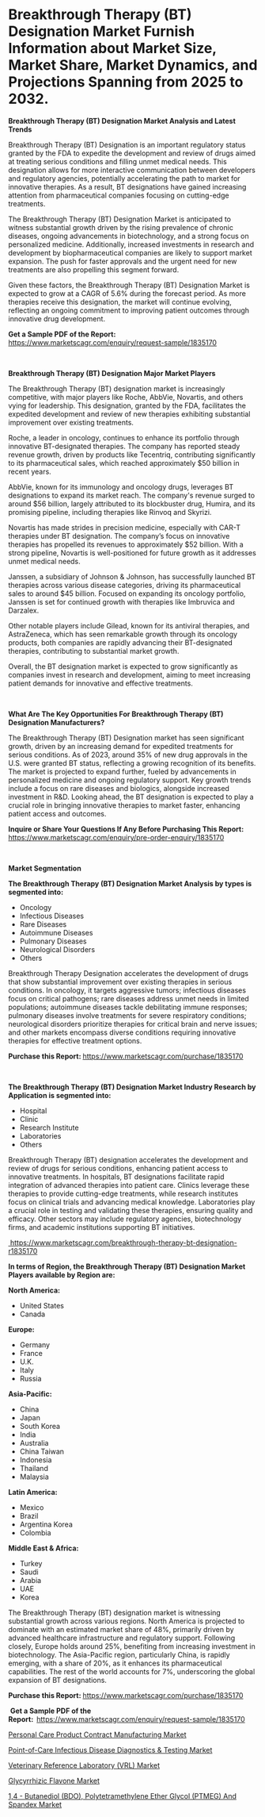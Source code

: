 <p><h1>Breakthrough Therapy (BT) Designation Market Furnish Information about Market Size, Market Share, Market Dynamics, and Projections Spanning from 2025 to 2032.</h1></p><p><strong>Breakthrough Therapy (BT) Designation Market Analysis and Latest Trends</strong></p>
<p><p>Breakthrough Therapy (BT) Designation is an important regulatory status granted by the FDA to expedite the development and review of drugs aimed at treating serious conditions and filling unmet medical needs. This designation allows for more interactive communication between developers and regulatory agencies, potentially accelerating the path to market for innovative therapies. As a result, BT designations have gained increasing attention from pharmaceutical companies focusing on cutting-edge treatments.</p><p>The Breakthrough Therapy (BT) Designation Market is anticipated to witness substantial growth driven by the rising prevalence of chronic diseases, ongoing advancements in biotechnology, and a strong focus on personalized medicine. Additionally, increased investments in research and development by biopharmaceutical companies are likely to support market expansion. The push for faster approvals and the urgent need for new treatments are also propelling this segment forward. </p><p>Given these factors, the Breakthrough Therapy (BT) Designation Market is expected to grow at a CAGR of 5.6% during the forecast period. As more therapies receive this designation, the market will continue evolving, reflecting an ongoing commitment to improving patient outcomes through innovative drug development.</p></p>
<p><strong>Get a Sample PDF of the Report:&nbsp;</strong> <a href="https://www.marketscagr.com/enquiry/request-sample/1835170?utm_campaign=2012&utm_medium=2&utm_source=Github&utm_content=ia&utm_term=26032025&utm_id=breakthrough-therapy-bt-designation">https://www.marketscagr.com/enquiry/request-sample/1835170</a></p>
<p>&nbsp;</p>
<p><strong>Breakthrough Therapy (BT) Designation Major Market Players</strong></p>
<p><p>The Breakthrough Therapy (BT) designation market is increasingly competitive, with major players like Roche, AbbVie, Novartis, and others vying for leadership. This designation, granted by the FDA, facilitates the expedited development and review of new therapies exhibiting substantial improvement over existing treatments.</p><p>Roche, a leader in oncology, continues to enhance its portfolio through innovative BT-designated therapies. The company has reported steady revenue growth, driven by products like Tecentriq, contributing significantly to its pharmaceutical sales, which reached approximately $50 billion in recent years.</p><p>AbbVie, known for its immunology and oncology drugs, leverages BT designations to expand its market reach. The company's revenue surged to around $56 billion, largely attributed to its blockbuster drug, Humira, and its promising pipeline, including therapies like Rinvoq and Skyrizi.</p><p>Novartis has made strides in precision medicine, especially with CAR-T therapies under BT designation. The company’s focus on innovative therapies has propelled its revenues to approximately $52 billion. With a strong pipeline, Novartis is well-positioned for future growth as it addresses unmet medical needs.</p><p>Janssen, a subsidiary of Johnson & Johnson, has successfully launched BT therapies across various disease categories, driving its pharmaceutical sales to around $45 billion. Focused on expanding its oncology portfolio, Janssen is set for continued growth with therapies like Imbruvica and Darzalex.</p><p>Other notable players include Gilead, known for its antiviral therapies, and AstraZeneca, which has seen remarkable growth through its oncology products, both companies are rapidly advancing their BT-designated therapies, contributing to substantial market growth.</p><p>Overall, the BT designation market is expected to grow significantly as companies invest in research and development, aiming to meet increasing patient demands for innovative and effective treatments.</p></p>
<p>&nbsp;</p>
<p><strong>What Are The Key Opportunities For Breakthrough Therapy (BT) Designation Manufacturers?</strong></p>
<p><p>The Breakthrough Therapy (BT) Designation market has seen significant growth, driven by an increasing demand for expedited treatments for serious conditions. As of 2023, around 35% of new drug approvals in the U.S. were granted BT status, reflecting a growing recognition of its benefits. The market is projected to expand further, fueled by advancements in personalized medicine and ongoing regulatory support. Key growth trends include a focus on rare diseases and biologics, alongside increased investment in R&D. Looking ahead, the BT designation is expected to play a crucial role in bringing innovative therapies to market faster, enhancing patient access and outcomes.</p></p>
<p><strong>Inquire or Share Your Questions If Any Before Purchasing This Report:</strong> <a href="https://www.marketscagr.com/enquiry/pre-order-enquiry/1835170?utm_campaign=2012&utm_medium=2&utm_source=Github&utm_content=ia&utm_term=26032025&utm_id=breakthrough-therapy-bt-designation">https://www.marketscagr.com/enquiry/pre-order-enquiry/1835170</a></p>
<p>&nbsp;</p>
<p><strong>Market Segmentation</strong></p>
<p><strong>The Breakthrough Therapy (BT) Designation Market Analysis by types is segmented into:</strong></p>
<p><ul><li>Oncology</li><li>Infectious Diseases</li><li>Rare Diseases</li><li>Autoimmune Diseases</li><li>Pulmonary Diseases</li><li>Neurological Disorders</li><li>Others</li></ul></p>
<p><p>Breakthrough Therapy Designation accelerates the development of drugs that show substantial improvement over existing therapies in serious conditions. In oncology, it targets aggressive tumors; infectious diseases focus on critical pathogens; rare diseases address unmet needs in limited populations; autoimmune diseases tackle debilitating immune responses; pulmonary diseases involve treatments for severe respiratory conditions; neurological disorders prioritize therapies for critical brain and nerve issues; and other markets encompass diverse conditions requiring innovative therapies for effective treatment options.</p></p>
<p><strong>Purchase this Report:&nbsp;</strong><a href="https://www.marketscagr.com/purchase/1835170?utm_campaign=2012&utm_medium=2&utm_source=Github&utm_content=ia&utm_term=26032025&utm_id=breakthrough-therapy-bt-designation">https://www.marketscagr.com/purchase/1835170</a></p>
<p>&nbsp;</p>
<p><strong>The Breakthrough Therapy (BT) Designation Market Industry Research by Application is segmented into:</strong></p>
<p><ul><li>Hospital</li><li>Clinic</li><li>Research Institute</li><li>Laboratories</li><li>Others</li></ul></p>
<p><p>Breakthrough Therapy (BT) designation accelerates the development and review of drugs for serious conditions, enhancing patient access to innovative treatments. In hospitals, BT designations facilitate rapid integration of advanced therapies into patient care. Clinics leverage these therapies to provide cutting-edge treatments, while research institutes focus on clinical trials and advancing medical knowledge. Laboratories play a crucial role in testing and validating these therapies, ensuring quality and efficacy. Other sectors may include regulatory agencies, biotechnology firms, and academic institutions supporting BT initiatives.</p></p>
<p><a href="https://www.marketscagr.com/breakthrough-therapy-bt-designation-r1835170?utm_campaign=2012&utm_medium=2&utm_source=Github&utm_content=ia&utm_term=26032025&utm_id=breakthrough-therapy-bt-designation">&nbsp;https://www.marketscagr.com/breakthrough-therapy-bt-designation-r1835170</a></p>
<p><strong>In terms of Region, the Breakthrough Therapy (BT) Designation Market Players available by Region are:</strong></p>
<p>
    <p> <strong> North America: </strong>
        <ul>
            <li>United States</li>
            <li>Canada</li>
        </ul>
        </p> 
    <p> <strong> Europe: </strong>
        <ul>
            <li>Germany</li>
            <li>France</li>
            <li>U.K.</li>
            <li>Italy</li>
            <li>Russia</li>
        </ul>
        </p> 
    <p> <strong> Asia-Pacific: </strong>
        <ul>
            <li>China</li>
            <li>Japan</li>
            <li>South Korea</li>
            <li>India</li>
            <li>Australia</li>
            <li>China Taiwan</li>
            <li>Indonesia</li>
            <li>Thailand</li>
            <li>Malaysia</li>
        </ul>
        </p> 
    <p> <strong> Latin America: </strong>
        <ul>
            <li>Mexico</li>
            <li>Brazil</li>
            <li>Argentina Korea</li>
            <li>Colombia</li>
        </ul>
        </p> 
    <p> <strong> Middle East & Africa: </strong>
        <ul>
            <li>Turkey</li>
            <li>Saudi</li>
            <li>Arabia</li>
            <li>UAE</li>
            <li>Korea</li>
        </ul>
    </p>
    </p>
<p><p>The Breakthrough Therapy (BT) designation market is witnessing substantial growth across various regions. North America is projected to dominate with an estimated market share of 48%, primarily driven by advanced healthcare infrastructure and regulatory support. Following closely, Europe holds around 25%, benefiting from increasing investment in biotechnology. The Asia-Pacific region, particularly China, is rapidly emerging, with a share of 20%, as it enhances its pharmaceutical capabilities. The rest of the world accounts for 7%, underscoring the global expansion of BT designations.</p></p>
<p><strong>Purchase this Report: </strong><a href="https://www.marketscagr.com/purchase/1835170?utm_campaign=2012&utm_medium=2&utm_source=Github&utm_content=ia&utm_term=26032025&utm_id=breakthrough-therapy-bt-designation">https://www.marketscagr.com/purchase/1835170</a></p>
<p>&nbsp;<strong>Get a Sample PDF of the Report:&nbsp;&nbsp;</strong><a href="https://www.marketscagr.com/enquiry/request-sample/1835170?utm_campaign=2012&utm_medium=2&utm_source=Github&utm_content=ia&utm_term=26032025&utm_id=breakthrough-therapy-bt-designation">https://www.marketscagr.com/enquiry/request-sample/1835170</a></p>
<p><strong></strong></p>
<p><p><a href="https://github.com/agemakisel4b/Market-Research-Report-List-1/blob/main/personal-care-product-contract-manufacturing-market.md?utm_campaign=2012&utm_medium=2&utm_source=Github&utm_content=ia&utm_term=26032025&utm_id=breakthrough-therapy-bt-designation">Personal Care Product Contract Manufacturing Market</a></p><p><a href="https://github.com/gierlravasty/Market-Research-Report-List-1/blob/main/point-of-care-infectious-disease-diagnostics-testing-market.md?utm_campaign=2012&utm_medium=2&utm_source=Github&utm_content=ia&utm_term=26032025&utm_id=breakthrough-therapy-bt-designation">Point-of-Care Infectious Disease Diagnostics & Testing Market</a></p><p><a href="https://github.com/bawksmaedamu/Market-Research-Report-List-1/blob/main/veterinary-reference-laboratory-vrl-market.md?utm_campaign=2012&utm_medium=2&utm_source=Github&utm_content=ia&utm_term=26032025&utm_id=breakthrough-therapy-bt-designation">Veterinary Reference Laboratory (VRL) Market</a></p><p><a href="https://github.com/amourdeeks8j/Market-Research-Report-List-1/blob/main/glycyrrhizic-flavone-market.md?utm_campaign=2012&utm_medium=2&utm_source=Github&utm_content=ia&utm_term=26032025&utm_id=breakthrough-therapy-bt-designation">Glycyrrhizic Flavone Market</a></p><p><a href="https://github.com/marfosamiko7/Market-Research-Report-List-1/blob/main/14-butanediol-bdo-polytetramethylene-ether-glycol-ptmeg-and-spandex-market.md?utm_campaign=2012&utm_medium=2&utm_source=Github&utm_content=ia&utm_term=26032025&utm_id=breakthrough-therapy-bt-designation">1,4 - Butanediol (BDO), Polytetramethylene Ether Glycol (PTMEG) And Spandex Market</a></p></p>